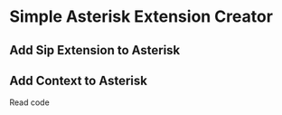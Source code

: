 # Simple Asterisk Extension Creator
## Add Sip Extension to Asterisk
## Add Context to Asterisk
Read code 